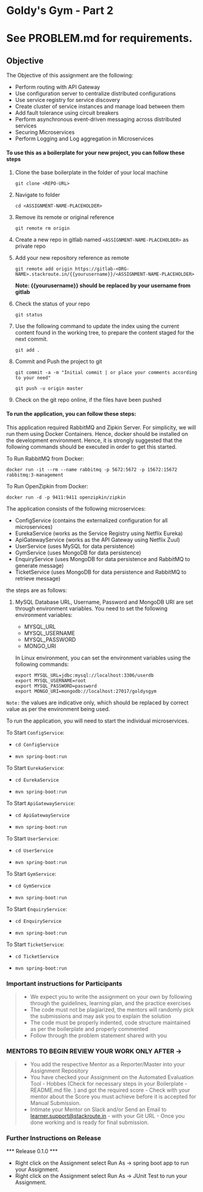 # Goldy's Gym - Part 2

# See PROBLEM.md for requirements.

## Objective

The Objective of this assignment are the following:
- Perform routing with API Gateway
- Use configuration server to centralize distributed configurations
- Use service registry for service discovery
- Create cluster of service instances and manage load between them
- Add fault tolerance using circuit breakers
- Perform asynchronous event-driven messaging across distributed services
- Securing Microservices
- Perform Logging and Log aggregation in Microservices

#### To use this as a boilerplate for your new project, you can follow these steps

1. Clone the base boilerplate in the folder **<ASSIGNMENT-NAME-PLACEHOLDER>** of your local machine
     
    `git clone <REPO-URL>`

2. Navigate to <ASSIGNMENT-NAME-PLACEHOLDER> folder

    `cd <ASSIGNMENT-NAME-PLACEHOLDER>`

3. Remove its remote or original reference

     `git remote rm origin`

4. Create a new repo in gitlab named `<ASSIGNMENT-NAME-PLACEHOLDER>` as private repo

5. Add your new repository reference as remote

     `git remote add origin https://gitlab-<ORG-NAME>.stackroute.in/{{yourusername}}/<ASSIGNMENT-NAME-PLACEHOLDER>`

     **Note: {{yourusername}} should be replaced by your username from gitlab**

5. Check the status of your repo 
     
     `git status`

6. Use the following command to update the index using the current content found in the working tree, to prepare the content staged for the next commit.

     `git add .`
 
7. Commit and Push the project to git

     `git commit -a -m "Initial commit | or place your comments according to your need"`

     `git push -u origin master`

8. Check on the git repo online, if the files have been pushed

#### To run the application, you can follow these steps:

This application required RabbitMQ and Zipkin Server. For simplicity, we will run
them using Docker Containers. Hence, docker should be installed on the development 
environment. Hence, it is strongly suggested that the following commands should be
executed in order to get this started.

To Run RabbitMQ from Docker:
```
docker run -it --rm --name rabbitmq -p 5672:5672 -p 15672:15672 rabbitmq:3-management
```

To Run OpenZipkin from Docker:
```
docker run -d -p 9411:9411 openzipkin/zipkin
```


The application consists of the following microservices:
- ConfigService (contains the externalized configuration for all microservices)
- EurekaService (works as the Service Registry using Netflix Eureka)
- ApiGatewayService (works as the API Gateway using Netflix Zuul)
- UserService (uses MySQL for data persistence)
- GymService (uses MongoDB for data persistence)
- EnquiryService (uses MongoDB for data persistence and RabbitMQ to generate message)
- TicketService (uses MongoDB for data persistence and RabbitMQ to retrieve message)

the steps are as follows:

1. MySQL Database URL, Username, Password and MongoDB URI are set through 
   environment variables. You need to set the following environment variables:
   - MYSQL_URL
   - MYSQL_USERNAME
   - MYSQL_PASSWORD
   - MONGO_URI
   
   In Linux environment, you can set the environment variables using the following commands:
   
   ```
   export MYSQL_URL=jdbc:mysql://localhost:3306/userdb
   export MYSQL_USERNAME=root
   export MYSQL_PASSWORD=password
   export MONGO_URI=mongodb://localhost:27017/goldysgym
   ```
`Note:`
 the values are indicative only, which should be replaced by correct value as per
 the environment being used.

To run the application, you will need to start the individual microservices. 

To Start `ConfigService`:

- ```cd ConfigService```

- ```mvn spring-boot:run```

To Start `EurekaService`:

- ```cd EurekaService```

- ```mvn spring-boot:run```

To Start `ApiGatewayService`:

- ```cd ApiGatewayService```

- ```mvn spring-boot:run```

To Start `UserService`:

- ```cd UserService```

- ```mvn spring-boot:run```


To Start `GymService`:

- ```cd GymService```

- ```mvn spring-boot:run```

To Start `EnquiryService`:

- ```cd EnquiryService```

- ```mvn spring-boot:run```

To Start `TicketService`:

- ```cd TicketService```

- ```mvn spring-boot:run```




### Important instructions for Participants
> - We expect you to write the assignment on your own by following through the guidelines, learning plan, and the practice exercises
> - The code must not be plagiarized, the mentors will randomly pick the submissions and may ask you to explain the solution
> - The code must be properly indented, code structure maintained as per the boilerplate and properly commented
> - Follow through the problem statement shared with you

### MENTORS TO BEGIN REVIEW YOUR WORK ONLY AFTER ->
> - You add the respective Mentor as a Reporter/Master into your Assignment Repository
> - You have checked your Assignment on the Automated Evaluation Tool - Hobbes (Check for necessary steps in your Boilerplate - README.md file. ) and got the required score - Check with your mentor about the Score you must achieve before it is accepted for Manual Submission.
> - Intimate your Mentor on Slack and/or Send an Email to learner.support@stackroute.in - with your Git URL - Once you done working and is ready for final submission.


### Further Instructions on Release

*** Release 0.1.0 ***

- Right click on the Assignment select Run As -> spring boot app to run your Assignment.
- Right click on the Assignment select Run As -> JUnit Test to run your Assignment.
 
